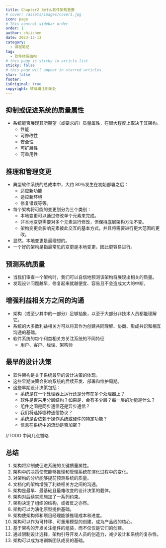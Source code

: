```yaml
---
title: Chapter2 为什么软件架构重要
# cover: /assets/images/cover1.jpg
icon: page
# This control sidebar order
order: 1
author: chiichen
date: 2023-12-13
category:
  - 课程笔记
tag:
  - 软件体系结构
# this page is sticky in article list
sticky: false
# this page will appear in starred articles
star: false
footer:
isOriginal: true
copyright: 转载请注明出处
---
```


## 抑制或促进系统的质量属性

- 系统能否展现其所期望（或要求的）质量属性，在很大程度上取决于其架构。
  - 性能
  - 可修改性
  - 安全性
  - 可扩展性
  - 可重用性

## 推理和管理变更

- 典型软件系统的总成本中，大约 80％发生在初始部署之后：
  - 适应新功能
  - 适应新环境
  - 修复错误等等。
- 每个架构将可能的变更划分为三个类别：
  - 本地变更可以通过修改单个元素来完成。
  - 非本地变更需要对多个元素进行修改，但保持底层架构方法不变。
  - 架构变更会影响元素彼此交互的基本方式，并且将需要进行更大范围的更改。
- 显然，本地变更是最理想的。
- 一个好的架构是指最常见的变更是本地变更，因此更容易进行。

## 预测系统质量

- 当我们审查一个架构时，我们可以自信地预测该架构将展现出相关的质量。
- 发现设计问题越早，修复起来就越便宜、容易且不会造成太大的中断。

## 增强利益相关方之间的沟通

- 架构（或至少其中的一部分）足够抽象，以至于大部分非技术人员都能理解它。
- 系统的大多数利益相关方可以将其作为创建共同理解、协商、形成共识和相互沟通的基础。
- 软件系统的每个利益相关方关注系统的不同特征
  - 用户、客户、经理、架构师

## 最早的设计决策

- 软件架构是关于系统最早的设计决策的体现。
- 这些早期决策会影响系统的后续开发、部署和维护周期。
- 这些早期设计决策包括：
  - 系统是在一个处理器上运行还是分布在多个处理器上？
  - 软件是否采用分层结构？如果是，会有多少层？每一层的功能是什么？
  - 组件之间是同步通信还是异步通信？
  - 我们将选择哪种通信协议？
  - 系统是否依赖于操作系统或硬件的特定功能？
  - 信息在系统中的流动是否加密？

//TODO 中间几点暂略

## 总结

1. 架构将抑制或促进系统的关键质量属性。
2. 架构中的决策使您能够推理和管理系统在演化过程中的变化。
3. 对架构的分析能够提前预测系统的质量。
4. 文档化的架构增强了利益相关方之间的沟通。
5. 架构是最早、最基础且最难改变的设计决策的载体。
6. 架构对后续实现施加了一系列约束。
7. 架构决定了组织的结构，或者反之亦然。
8. 架构可以为演化原型提供基础。
9. 架构使架构师和项目经理能够推理成本和进度。
10. 架构可以作为可转移、可重用模型的创建，成为产品线的核心。
11. 基于架构的开发关注组件的组装，而不仅仅是它们的创建。
12. 通过限制设计选择，架构引导开发人员的创造力，减少设计和系统的复杂性。
13. 架构可以成为培训新团队成员的基础。
